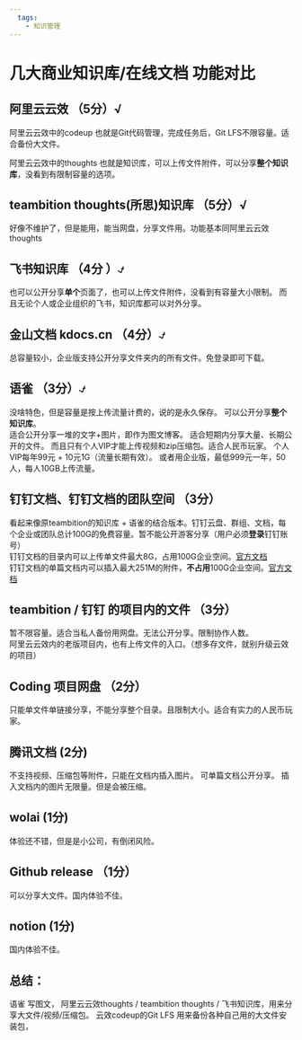 ```yaml
---
  tags:
    - 知识管理
---
```


# 几大商业知识库/在线文档 功能对比

## 阿里云云效 （5分）√
阿里云云效中的codeup 也就是Git代码管理，完成任务后，Git LFS不限容量。适合备份大文件。  

阿里云云效中的thoughts 也就是知识库，可以上传文件附件，可以分享**整个知识库**，没看到有限制容量的选项。  

## teambition thoughts(所思)知识库 （5分）√
好像不维护了，但是能用，能当网盘，分享文件用。功能基本同阿里云云效thoughts  

## 飞书知识库 （4分 ）⍻
也可以公开分享**单个**页面了，也可以上传文件附件，没看到有容量大小限制。
而且无论个人或企业组织的飞书，知识库都可以对外分享。

## 金山文档 kdocs.cn  （4分）⍻
总容量较小，企业版支持公开分享文件夹内的所有文件。免登录即可下载。

## 语雀  （3分）⍻
没啥特色，但是容量是按上传流量计费的，说的是永久保存。
可以公开分享**整个知识库**。  
适合公开分享一堆的文字+图片，即作为图文博客。
适合短期内分享大量、长期公开的文件。
而且只有个人VIP才能上传视频和zip压缩包。适合人民币玩家。
个人VIP每年99元 + 10元1G（流量长期有效）。
或者用企业版，最低999元一年，50人，每人10GB上传流量。  


## 钉钉文档、钉钉文档的团队空间 （3分）
看起来像原teambition的知识库 + 语雀的结合版本。钉钉云盘、群组、文档，每个企业或团队总计100G的免费容量。暂不能公开游客分享（用户必须**登录**钉钉账号）  
钉钉文档的目录内可以上传单文件最大8G，占用100G企业空间。[官方文档](https://alidocs.dingtalk.com/i/p/Y7kmbokZp3pgGLq2/docs/Z0LYK27vwxp806lORPprVo5Olb4md9eP)  
钉钉文档的单篇文档内可以插入最大251M的附件，**不占用**100G企业空间。[官方文档](https://alidocs.dingtalk.com/i/p/Y7kmbokZp3pgGLq2/docs/2X3LRMZdxkAJpnM2zyAGWGgrBYeOq5Ew)  

## teambition / 钉钉 的项目内的文件  （3分）
暂不限容量。适合当私人备份用网盘。无法公开分享。限制协作人数。  
阿里云云效内的老版项目内，也有上传文件的入口。（想多存文件，就别升级云效的项目）

## Coding 项目网盘  （2分）
只能单文件单链接分享，不能分享整个目录。且限制大小。适合有实力的人民币玩家。

## 腾讯文档 (2分)  
不支持视频、压缩包等附件，只能在文档内插入图片。 可单篇文档公开分享。
插入文档内的图片无限量。但是会被压缩。

## wolai (1分)
体验还不错，但是是小公司，有倒闭风险。


## Github release （1分）
可以分享大文件。国内体验不佳。

## notion (1分)
国内体验不佳。


## 总结：  
语雀 写图文，
阿里云云效thoughts / teambition thoughts / 飞书知识库，用来分享大文件/视频/压缩包。
云效codeup的Git LFS 用来备份各种自己用的大文件安装包，